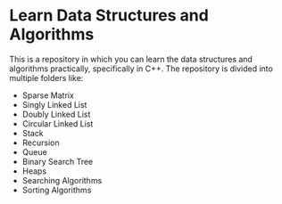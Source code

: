 # Learn Data Structures and Algorithms

This is a repository in which you can learn the data structures and algorithms practically, specifically in C++. The repository is divided into multiple folders like:
- Sparse Matrix
- Singly Linked List
- Doubly Linked List
- Circular Linked List
- Stack
- Recursion
- Queue
- Binary Search Tree
- Heaps
- Searching Algorithms
- Sorting Algorithms
